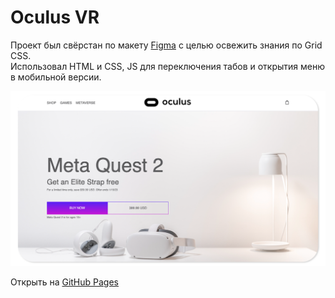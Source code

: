 # Oculus VR

Проект был свёрстан по макету [Figma](https://www.figma.com/file/pivcab7Fg8wfOCQ8g1Kabv/Oculus?node-id=0%3A1&t=Ga0MeBbQn9iq3rCI-1) с целью освежить знания по Grid CSS.  
Использовал HTML и CSS, JS для переключения табов и открытия меню в мобильной версии.

![Oculus Previe](https://github.com/andmatrosov/oculus/blob/master/preview.png)

Открыть на [GitHub Pages](https://andmatrosov.github.io/oculus/)
